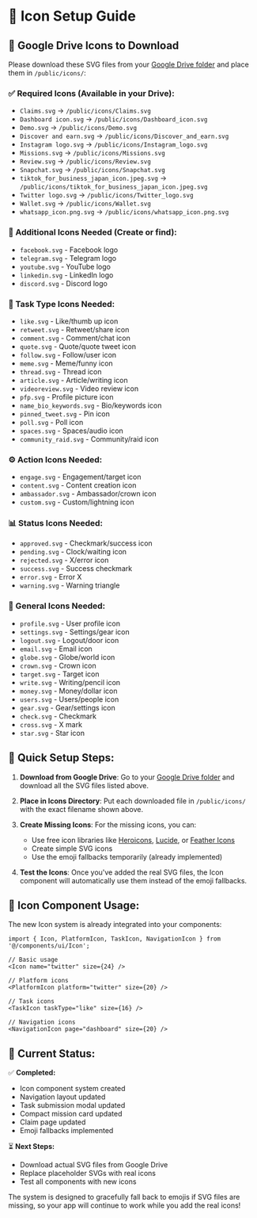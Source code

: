 # 🎨 Icon Setup Guide

## 📁 Google Drive Icons to Download

Please download these SVG files from your [Google Drive folder](https://drive.google.com/drive/folders/1pkoNozVoPpuu9dyQODsr-D4UMytiPr0L?usp=sharing) and place them in `/public/icons/`:

### ✅ Required Icons (Available in your Drive):
- `Claims.svg` → `/public/icons/Claims.svg`
- `Dashboard icon.svg` → `/public/icons/Dashboard_icon.svg`
- `Demo.svg` → `/public/icons/Demo.svg`
- `Discover and earn.svg` → `/public/icons/Discover_and_earn.svg`
- `Instagram logo.svg` → `/public/icons/Instagram_logo.svg`
- `Missions.svg` → `/public/icons/Missions.svg`
- `Review.svg` → `/public/icons/Review.svg`
- `Snapchat.svg` → `/public/icons/Snapchat.svg`
- `tiktok_for_business_japan_icon.jpeg.svg` → `/public/icons/tiktok_for_business_japan_icon.jpeg.svg`
- `Twitter logo.svg` → `/public/icons/Twitter_logo.svg`
- `Wallet.svg` → `/public/icons/Wallet.svg`
- `whatsapp_icon.png.svg` → `/public/icons/whatsapp_icon.png.svg`

### 🔄 Additional Icons Needed (Create or find):
- `facebook.svg` - Facebook logo
- `telegram.svg` - Telegram logo
- `youtube.svg` - YouTube logo
- `linkedin.svg` - LinkedIn logo
- `discord.svg` - Discord logo

### 🎯 Task Type Icons Needed:
- `like.svg` - Like/thumb up icon
- `retweet.svg` - Retweet/share icon
- `comment.svg` - Comment/chat icon
- `quote.svg` - Quote/quote tweet icon
- `follow.svg` - Follow/user icon
- `meme.svg` - Meme/funny icon
- `thread.svg` - Thread icon
- `article.svg` - Article/writing icon
- `videoreview.svg` - Video review icon
- `pfp.svg` - Profile picture icon
- `name_bio_keywords.svg` - Bio/keywords icon
- `pinned_tweet.svg` - Pin icon
- `poll.svg` - Poll icon
- `spaces.svg` - Spaces/audio icon
- `community_raid.svg` - Community/raid icon

### ⚙️ Action Icons Needed:
- `engage.svg` - Engagement/target icon
- `content.svg` - Content creation icon
- `ambassador.svg` - Ambassador/crown icon
- `custom.svg` - Custom/lightning icon

### 📊 Status Icons Needed:
- `approved.svg` - Checkmark/success icon
- `pending.svg` - Clock/waiting icon
- `rejected.svg` - X/error icon
- `success.svg` - Success checkmark
- `error.svg` - Error X
- `warning.svg` - Warning triangle

### 👤 General Icons Needed:
- `profile.svg` - User profile icon
- `settings.svg` - Settings/gear icon
- `logout.svg` - Logout/door icon
- `email.svg` - Email icon
- `globe.svg` - Globe/world icon
- `crown.svg` - Crown icon
- `target.svg` - Target icon
- `write.svg` - Writing/pencil icon
- `money.svg` - Money/dollar icon
- `users.svg` - Users/people icon
- `gear.svg` - Gear/settings icon
- `check.svg` - Checkmark
- `cross.svg` - X mark
- `star.svg` - Star icon

## 🚀 Quick Setup Steps:

1. **Download from Google Drive**: Go to your [Google Drive folder](https://drive.google.com/drive/folders/1pkoNozVoPpuu9dyQODsr-D4UMytiPr0L?usp=sharing) and download all the SVG files listed above.

2. **Place in Icons Directory**: Put each downloaded file in `/public/icons/` with the exact filename shown above.

3. **Create Missing Icons**: For the missing icons, you can:
   - Use free icon libraries like [Heroicons](https://heroicons.com/), [Lucide](https://lucide.dev/), or [Feather Icons](https://feathericons.com/)
   - Create simple SVG icons
   - Use the emoji fallbacks temporarily (already implemented)

4. **Test the Icons**: Once you've added the real SVG files, the Icon component will automatically use them instead of the emoji fallbacks.

## 🎨 Icon Component Usage:

The new Icon system is already integrated into your components:

```tsx
import { Icon, PlatformIcon, TaskIcon, NavigationIcon } from '@/components/ui/Icon';

// Basic usage
<Icon name="twitter" size={24} />

// Platform icons
<PlatformIcon platform="twitter" size={20} />

// Task icons
<TaskIcon taskType="like" size={16} />

// Navigation icons
<NavigationIcon page="dashboard" size={20} />
```

## 🔄 Current Status:

✅ **Completed:**
- Icon component system created
- Navigation layout updated
- Task submission modal updated
- Compact mission card updated
- Claim page updated
- Emoji fallbacks implemented

⏳ **Next Steps:**
- Download actual SVG files from Google Drive
- Replace placeholder SVGs with real icons
- Test all components with new icons

The system is designed to gracefully fall back to emojis if SVG files are missing, so your app will continue to work while you add the real icons!
